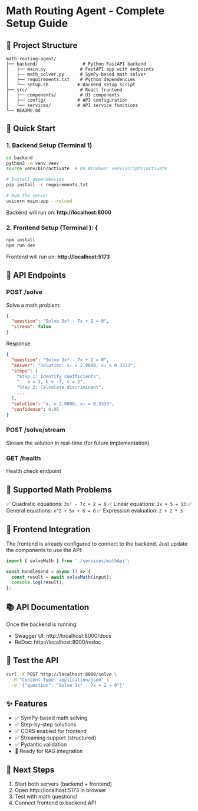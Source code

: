 # Math Routing Agent - Complete Setup Guide

## 📁 Project Structure

```
math-routing-agent/
├── backend/                 # Python FastAPI backend
│   ├── main.py             # FastAPI app with endpoints
│   ├── math_solver.py      # SymPy-based math solver
│   ├── requirements.txt    # Python dependencies
│   └── setup.sh           # Backend setup script
├── src/                    # React frontend
│   ├── components/         # UI components
│   ├── config/            # API configuration
│   └── services/          # API service functions
└── README.md
```

## 🚀 Quick Start

### 1. Backend Setup (Terminal 1)

```bash
cd backend
python3 -m venv venv
source venv/bin/activate  # On Windows: venv\Scripts\activate

# Install dependencies
pip install -r requirements.txt

# Run the server
uvicorn main:app --reload
```

Backend will run on: **http://localhost:8000**

### 2. Frontend Setup (Terminal ): {

```bash
npm install
npm run dev
```

Frontend will run on: **http://localhost:5173**

## 🔌 API Endpoints

### POST /solve
Solve a math problem:
```json
{
  "question": "Solve 3x² - 7x + 2 = 0",
  "stream": false
}
```

Response:
```json
{
  "question": "Solve 3x² - 7x + 2 = 0",
  "answer": "Solution: x₁ = 2.0000, x₂ = 0.3333",
  "steps": [
    "Step 1: Identify coefficients",
    "   a = 3, b = -7, c = 2",
    "Step 2: Calculate discriminant",
    ...
  ],
  "solution": "x₁ = 2.0000, x₂ = 0.3333",
  "confidence": 0.95
}
```

### POST /solve/stream
Stream the solution in real-time (for future implementation)

### GET /health
Health check endpoint

## 🧮 Supported Math Problems

✅ Quadratic equations: `3x² - 7x + 2 = 0`
✅ Linear equations: `2x + 5 = 13`
✅ General equations: `x^2 + 5x + 6 = 0`
✅ Expression evaluation: `2 + 2 * 3`

## 🎨 Frontend Integration

The frontend is already configured to connect to the backend. Just update the components to use the API:

```javascript
import { solveMath } from './services/mathApi';

const handleSend = async () => {
  const result = await solveMath(input);
  console.log(result);
};
```

## 📚 API Documentation

Once the backend is running:
- Swagger UI: http://localhost:8000/docs
- ReDoc: http://localhost:8000/redoc

## 🧪 Test the API

```bash
curl -X POST http://localhost:8000/solve \
  -H "Content-Type: application/json" \
  -d '{"question": "Solve 3x² - 7x + 2 = 0"}'
```

## ✨ Features

- ✅ SymPy-based math solving
- ✅ Step-by-step solutions
- ✅ CORS enabled for frontend
- ✅ Streaming support (structured)
- ✅ Pydantic validation
- 🔄 Ready for RAG integration

## 🎯 Next Steps

1. Start both servers (backend + frontend)
2. Open http://localhost:5173 in browser
3. Test with math questions!
4. Connect frontend to backend API

